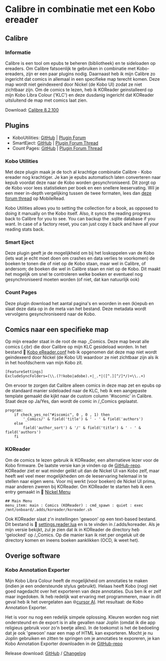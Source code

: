 # Calibre in combinatie met een Kobo ereader
## Calibre
### Informatie
Calibre is een tool om epubs te beheren (bibliotheek) en te sideloaden op ereaders. Om Calibre fatsoenlijk te gebruiken in combinatie met Kobo-ereaders, zijn er een paar plugins nodig. Daarnaast heb ik mijn Calibre zo ingericht dat comics in allemaal in een specifieke map terecht komen. Deze map wordt niet geindexeerd door Nickel (de Kobo UI) zodat ze niet zichtbaar zijn. Om de comics te lezen, heb ik KOReader geinstalleerd op mijn Kobo Libra Colour ('KLC') en deze dusdanig ingericht dat KOReader uitsluitend de map met comics laat zien. 

Download: [Calibre 8.2.100](https://calibre-ebook.com/download)

## Plugins

- KoboUtilities: [GitHub](https://github.com/majutsushi/kobo-utilities/tree/main) | [Plugin Forum](https://www.mobileread.com/forums/showthread.php?t=215339)
- SmartEject: [GitHub](https://github.com/JimmXinu/SmartEject) | [Plugin Forum Thread](https://www.mobileread.com/forums/showthread.php?t=192950&page=8)
- Count Pages: [GitHub](https://github.com/kiwidude68/calibre_plugins/tree/main/count_pages) | [Plugin Forum Thread](https://www.mobileread.com/forums/showthread.php?t=134000)


### Kobo Utilities
Met deze plugin maak je de toch al krachtige combinatie Calibre - Kobo ereader nog krachtiger. Je kan je epubs automatisch laten converteren naar kepub voordat deze naar de Kobo worden gesynchroniseerd. Dit zorgt op de Kobo voor lees statistieken per boek en een snellere leeservating. Wil je een meer in-depth vergelijking tussen de twee formaten, lees dan [deze forum thread](https://www.mobileread.com/forums/showthread.php?t=343765) op MobileRead. 

Kobo Utilities allows you to setting the collection for a book, as opposed to doing it manually on the Kobo itself. Also, it syncs the reading progress back to Calibre for you to see. You can backup the .sqlite database if you want. In case of a factory reset, you can just copy it back and have all your reading stats back. 

### Smart Eject
Deze plugin geeft je de mogelijkheid om bij het loskoppelen van de Kobo (iets wat je echt moet doen om crashes en data verlies te voorkomen) de boeken te tonen die of niet op de Kobo staan, maar wel in Calibre, of andersom; de boeken die wel in Calibre staan en niet op de Kobo. Dit maakt het mogelijk om snel te controleren welke boeken er eventueel nog gesynchroniseerd moeten worden (of niet, dat kan natuurlijk ook)

### Count Pages
Deze plugin download het aantal pagina's en woorden in een (k)epub en slaat deze data op in de meta van het bestand. Deze metadata wordt vervolgens gesynchroniseerd naar de Kobo.

## Comics naar een specifieke map
Op mijn ereader staat in de root de map _Comics. Deze map bevat alle comics (.cbr) die door Calibre op mijn KLC gesideload worden. In het bestand 📁 [Kobo eReader.conf](https://github.com/jacobfresco/kobo-misc/blob/main/calibre/Kobo%20eReader.conf) heb ik opgenomen dat deze map niet wordt geindexeerd door Nickel (de Kobo UI) waardoor ze niet zichtbaar zijn als ik in het hoofdscherm van mijn Kobo zit. 

```
[FeatureSettings]
ExcludeSyncFolders=(\\.(?!kobo|adobe).+|_.*|([^.][^/]*/)+\\..+)
```

Om ervoor te zorgen dat Calibre alleen comics in deze map zet en epubs op de standaard manier sideloaded naar de KLC, heb ik een aangepaste template gemaakt die kijkt naar de custom column '#iscomic' in Calibre. Staat deze op Ja/Yes, dan wordt de comic in /_Comics geplaatst.

```calibre
program:
	if check_yes_no("#iscomic", 0 , 0 , 1) then
		'_Comics/' & field('title') & ' - ' & field('authors')
	else
		field('author_sort') & '/' & field('title') & ' - ' & field('authors')
	fi
```

### KOReader
Om de comics te lezen gebruik ik KOReader, een alternatieve lezer voor de Kobo firmware. De laatste versie kan je vinden op de [GitHub-repo](https://github.com/koreader/koreader/releases). KOReader ziet er wat minder gelikt uit dan de Nickel UI van Kobo zelf, maar heeft wel veel meer mogelijkheden om de leeservaring helemaal in te stellen naar eigen wens. Voor mij werkt (voor boeken) de Nickel UI prima, maar anderen zweren bij KOReader. Om KOReader te starten heb ik een entry gemaakt in 📁 [Nickel Menu](https://github.com/jacobfresco/kobo-misc/tree/main/nickel-menu)

```
## Main Menu
menu_item: main : Comics (KOReader) : cmd_spawn : quiet : exec /mnt/onboard/.adds/koreader/koreader.sh
```
Ook KOReader slaat z'n instellingen 'gewoon' op een text-based bestand. Dit bestand is 📁 [settings.reader.lua](https://github.com/jacobfresco/kobo-misc/blob/main/calibre/settings.reader.lua) en is te vinden in /.adds/koreader. Als je mijn versie bekijkt, zul je zien dat ik in KOReader de directory heb 'gelocked' op /_Comics. Op die manier kan ik niet per ongeluk uit de directory komen en ineens boeken aanklikken (OCD, ik weet het). 

## Overige software

### Kobo Annotation Exporter
Mijn Kobo Libra Colour heeft de mogelijkheid om annotaties te maken (indien je een ondersteunde stylus gebruikt). Helaas heeft Kobo (nog) niet goed nagedacht over het exporteren van deze annotaties. Dus ben ik er zelf maar ingedoken. Ik heb redelijk wat ervaring met programmeren, maar in dit geval heb ik het overgelaten aan 🌐[cursor AI](https://cursor.com). Het resultaat: de Kobo Annotation Exporter.

Het is voor nu nog een redelijk simpele oplossing. Kleuren worden nog niet ondersteund en de export is in alle gevallen naar Joplin (omdat ik die app religieus gebruik voor zo'n beetje alles). In de toekomst is het de bedoeling dat je ook 'gewoon' naar een map of HTML kan exporteren. Mocht je nu Joplin gebruiken en zitten te springen om je annotaties te exporeren, je kan Kobo Annotation Exporter downloaden in de [GitHub-repo](https://github.com/jacobfresco/kobo-annotation-exporter)

Release download: [GitHub](https://github.com/jacobfresco/kobo-annotation-exporter/releases/tag/kobo) / [Changelog](https://github.com/jacobfresco/kobo-annotation-exporter/commits/kobo)
